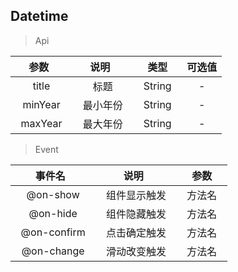 ## Datetime

> Api

| 参数   | 说明    |  类型  |  可选值 | 
| :----: | :----:   | :----: |:----: |
|   title    |   标题    |   String    |  -    |  
|   minYear    |   最小年份    |   String    |  -    |  
|   maxYear    |   最大年份    |   String    |  -    |  

> Event

| 事件名   | 说明    |  参数  |  
| :----: | :----:   | :----: |
|   @on-show    |   组件显示触发    |   方法名    |  
|   @on-hide    |   组件隐藏触发    |   方法名    |  
|   @on-confirm    |   点击确定触发    |   方法名    |  
|   @on-change    |   滑动改变触发    |   方法名    |  
